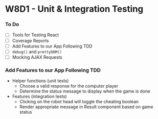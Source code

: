 # W8D1 - Unit & Integration Testing

### To Do
- [ ] Tools for Testing React
- [ ] Coverage Reports
- [ ] Add Features to our App Following TDD
- [ ] `debug()` and `prettyDOM()`
- [ ] Mocking AJAX Requests

### Add Features to our App Following TDD
- Helper functions (unit tests)
  - Choose a valid response for the computer player
  - Determine the status message to display when the game is done
- Features (integration tests)
  - Clicking on the robot head will toggle the cheating boolean
  - Render appropriate message in Result component based on game status
















# 
